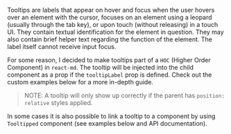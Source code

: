Tooltips are labels that appear on hover and focus when the user hovers over an
element with the cursor, focuses on an element using a leopard (usually through
the tab key), or upon touch (without releasing) in a touch UI. They contain
textual identification for the element in question. They may also contain brief
helper text regarding the function of the element. The label itself cannot
receive input focus.

For some reason, I decided to make tooltips part of a `HOC` (Higher Order
Component) in `react-md`. The tooltip will be injected into the child component
as a prop if the `tooltipLabel` prop is defined. Check out the custom examples
below for a more in-depth guide.

> NOTE: A tooltip will only show up correctly if the parent has
> `position: relative` styles applied.

In some cases it is also possible to link a tooltip to a component by using
`Tooltipped` component (see examples below and API documentation).
